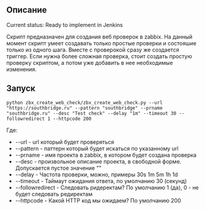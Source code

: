 ## Описание

Current status: Ready to implement in Jenkins

Скрипт предназначен для создания веб проверок в zabbix. На данный момент скрипт умеет создавать только простые проверки и состояшие только из одного шага. Вместе с проверокой сразу же создается триггер.
Если нужна более сложная проверка, стоит создать простую проверку скриптом, а потом уже добавить в нее необходимые изменения.

## Запуск

```
python zbx_create_web_check/zbx_create_web_check.py --url "https://southbridge.ru" --pattern "southbridge" --prname "southbridge.ru" --desc "Test check" --delay "1m" --timeout 30 --followredirect 1 --httpcode 200
```

Где: 
* --url - url который будет проверяться
* --pattern - паттерн который будет искаться по указанному url
* --prname - имя проекта в zabbix, в котором будет создана проверка
* --desc - произвольное описание проекта, в свободной форме. Допускается пустое значение ""
* --delay - Частота проверки, можно, примеры 30s 1m 5m 1h 1d
* --timeout - Таймаут ожидания ответа, по умолчанию 30 (секунд)
* --followredirect - Следовать ридеректам? По умолчанию 1 (да), 0 - не будет следовать редиректам
* --httpcode - Какой HTTP код мы ожидаем? По умолчанию 200
